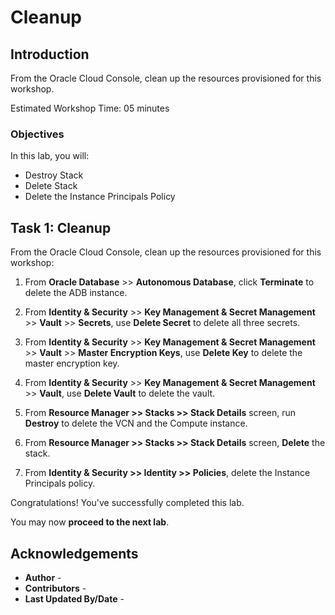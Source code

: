 # Cleanup

## Introduction

From the Oracle Cloud Console, clean up the resources provisioned for this workshop.

Estimated Workshop Time: 05 minutes

### Objectives

In this lab, you will:

* Destroy Stack
* Delete Stack
* Delete the Instance Principals Policy

## Task 1: Cleanup

From the Oracle Cloud Console, clean up the resources provisioned for this workshop:

1. From **Oracle Database** >> **Autonomous Database**, click **Terminate** to delete the ADB instance.

2. From **Identity & Security** >> **Key Management & Secret Management** >> **Vault** >> **Secrets**, use **Delete Secret** to delete all three secrets.

3. From **Identity & Security** >> **Key Management & Secret Management** >> **Vault** >> **Master Encryption Keys**, use **Delete Key** to delete the master encryption key.

4. From **Identity & Security** >> **Key Management & Secret Management** >> **Vault**, use **Delete Vault** to delete the vault.

5. From **Resource Manager >> Stacks >> Stack Details** screen, run **Destroy** to delete the VCN and the Compute instance.

6. From **Resource Manager >> Stacks >> Stack Details** screen, **Delete** the stack.

7. From **Identity & Security >> Identity >> Policies**, delete the Instance Principals policy.

Congratulations! You've successfully completed this lab.

You may now **proceed to the next lab**.

## Acknowledgements

* **Author** - [](var:author)
* **Contributors** - [](var:contributors)
* **Last Updated By/Date** - [](var:last_updated)